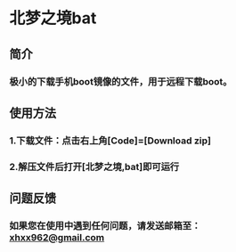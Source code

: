# 北梦之境bat
## 简介
### 极小的下载手机boot镜像的文件，用于远程下载boot。
## 使用方法
### 1.下载文件：点击右上角[Code]=[Download zip]
### 2.解压文件后打开[北梦之境,bat]即可运行
## 问题反馈
### 如果您在使用中遇到任何问题，请发送邮箱至：xhxx962@gmail.com

